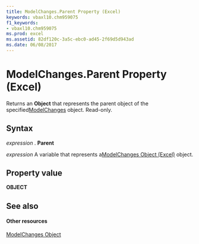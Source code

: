 ```yaml
---
title: ModelChanges.Parent Property (Excel)
keywords: vbaxl10.chm959075
f1_keywords:
- vbaxl10.chm959075
ms.prod: excel
ms.assetid: 82df120c-3a5c-ebc0-ad45-2f69d5d943ad
ms.date: 06/08/2017
---
```



# ModelChanges.Parent Property (Excel)

Returns an **Object** that represents the parent object of the specified[ModelChanges](modelchanges-object-excel.md) object. Read-only.


## Syntax

 _expression_ . **Parent**

 _expression_ A variable that represents a[ModelChanges Object (Excel)](modelchanges-object-excel.md) object.


## Property value

 **OBJECT**


## See also


#### Other resources



[ModelChanges Object](modelchanges-object-excel.md)

